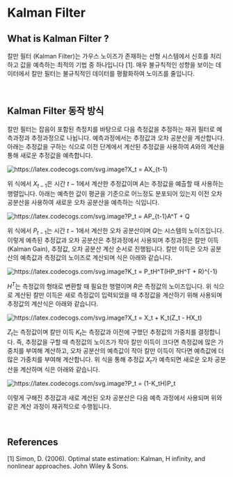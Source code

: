 # Kalman Filter

## What is Kalman Filter ?

칼만 필터 (Kalman Filter)는 가우스 노이즈가 존재하는 선형 시스템에서 신호를 처리하고 값을 예측하는 최적의 기법 중 하나입니다 [1]. 매우 불규칙적인 성향을 보이는 데이터에서 칼만 필터는 불규칙적인 데이터를 평활화하여 노이즈를 줄입니다.

<br />

## Kalman Filter 동작 방식

칼만 필터는 잡음이 포함된 측정치를 바탕으로 다음 측정값을 추정하는 재귀 필터로 예측과정과 추정과정으로 나뉩니다. 예측과정에서는 추정값과 오차 공분산을 계산합니다. 아래는 추정값을 구하는 식으로 이전 단계에서 계산된 추정값을 사용하여 $A$와의 계산을 통해 새로운 추정값을 예측합니다.

<img src="https://latex.codecogs.com/svg.image?X_t&space;=&space;AX_{t-1}" title="https://latex.codecogs.com/svg.image?X_t = AX_{t-1}" />

위 식에서 $X_{t-1}$은 시간 $t-1$에서 계산한 추정값이며 $A$는 추정값을 예츨할 때 사용하는 행렬입니다. 아래는 예측한 값이 평균을 기준으로 어느정도 분포되어 있는지 이전 오차 공분산을 사용하여 새로운 오차 공분산을 예측하는 식입니다.

<img src="https://latex.codecogs.com/svg.image?P_t&space;=&space;AP_{t-1}A^T&space;&plus;&space;Q" title="https://latex.codecogs.com/svg.image?P_t = AP_{t-1}A^T + Q" />

위 식에서 $P_{t-1}$는 시간 $t-1$에서 계산한 오차 공분산이며 $Q$는 시스템의 노이즈입니다. 이렇게 예측된 추정값과 오차 공분산은 추정과정에서 사용되며 추정과정은 칼만 이득 (Kalman Gain), 추정값, 오차 공분산 계산 순서로 진행됩니다. 칼만 이득은 오차 공분산의 예측값과 측정값의 노이즈로 계산되며 식은 아래와 같습니다.

<img src="https://latex.codecogs.com/svg.image?K_t&space;=&space;P_tH^T(HP_tH^T&space;&plus;&space;R)^{-1}" title="https://latex.codecogs.com/svg.image?K_t = P_tH^T(HP_tH^T + R)^{-1}" />

$H^T$는 측정값의 형태로 변환할 때 필요한 행렬이며 $R$은 측정값의 노이즈입니다. 위 식으로 계산된 칼만 이득은 새로 측정값이 입력되었을 때 추정값을 계산하기 위해 사용되며 추정값의 계산식은 아래와 같습니다.

<img src="https://latex.codecogs.com/svg.image?X_t&space;=&space;X_t&space;&plus;&space;K_t(Z_t&space;-&space;HX_t)" title="https://latex.codecogs.com/svg.image?X_t = X_t + K_t(Z_t - HX_t)" />

$Z_t$는 측정값이며 칼만 이득 $K_t$는 측정값과 이전에 구했던 추정값의 가중치를 결정합니다. 즉, 추정값을 구할 때 측정값의 노이즈가 작아 칼만 이득이 크다면 측정값에 많은 가중치를 부여해 계산하고, 오차 공분산의 예측값이 작아 칼만 이득이 작다면 예측값에 더 많은 가중치를 부여해 계산합니다. 위 식을 통해 추정값 $X_t$가 예측되면 새로운 오차 공분산을 계산하며 식은 아래와 같습니다.

<img src="https://latex.codecogs.com/svg.image?P_t&space;=&space;(1-K_tH)P_t" title="https://latex.codecogs.com/svg.image?P_t = (1-K_tH)P_t" />

이렇게 구해진 추정값과 새로 계산된 오차 공분산은 다음 예측 과정에서 사용되며 위와 같은 계산 과정이 재귀적으로 수행됩니다. 

<br />

## References

[1] Simon, D. (2006). Optimal state estimation: Kalman, H infinity, and nonlinear approaches. John Wiley & Sons.
